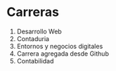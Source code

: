 # Carreras
1. Desarrollo Web
2. Contaduria
3. Entornos y negocios digitales
4. Carrera agregada desde Github
5. Contabilidad